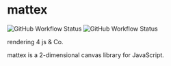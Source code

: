 # mattex
![GitHub Workflow Status](https://img.shields.io/github/workflow/status/matsuite/mattex/Continuous%20Integration)
![GitHub Workflow Status](https://img.shields.io/github/workflow/status/matsuite/mattex/Minify%20Workflow)

rendering 4 js &amp; Co.

mattex is a 2-dimensional canvas library for JavaScript.
